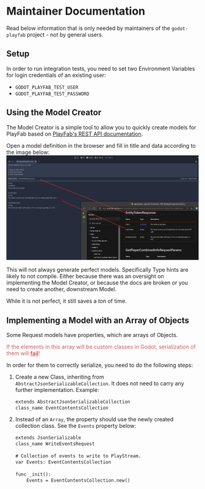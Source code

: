 # Maintainer Documentation
Read below information that is only needed by maintainers of the `godot-playfab` project - not by general users.

## Setup
In order to run integration tests, you need to set two Environment Variables for login credentials of an existing user:

* `GODOT_PLAYFAB_TEST_USER`
* `GODOT_PLAYFAB_TEST_PASSWORD`

## Using the Model Creator
The Model Creator is a simple tool to allow you to quickly create models for PlayFab based on [PlayFab's REST API documentation](https://docs.microsoft.com/en-us/rest/api/playfab/admin/?view=playfab-rest).

Open a model definition in the browser and fill in title and data according to the image below:
![Model Editor + Docs](images/model-editor-and-docs.png)

This will not always generate perfect models. Specifically Type hints are likely to not compile. Either because there was an oversight on implementing the Model Creator, or because the docs are broken or you need to create another, downstream Model.

While it is not perfect, it still saves a *ton* of time.


## Implementing a Model with an Array of Objects
Some Request models have properties, which are arrays of Objects.

<div style="color: indianred">If the elements in this array will be custom classes in Godot, serialization of them will <b><u>fail</u></b>!</div>

In order for them to correctly serialize, you need to do the following steps:

1. Create a new Class, inheriting from `AbstractJsonSerializableCollection`. It does not need to carry any further implementation. Example:
    ````gdscript
    extends AbstractJsonSerializableCollection
    class_name EventContentsCollection
    ````
2. Instead of an `Array`, the property should use the newly created collection class. See the `Events` property below:
    ````gdscript
    extends JsonSerializable
    class_name WriteEventsRequest

    # Collection of events to write to PlayStream.
    var Events: EventContentsCollection

    func _init():
        Events = EventContentsCollection.new()
    ````